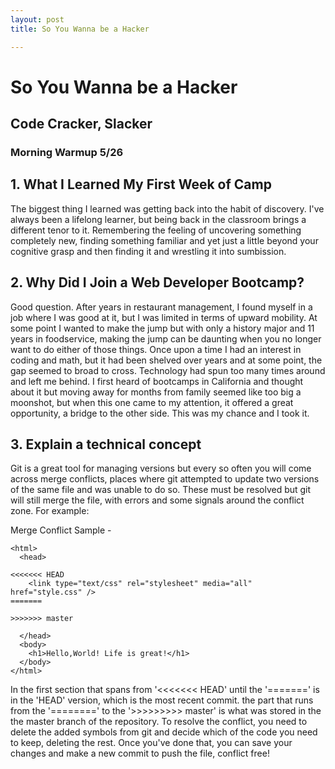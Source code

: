 ```yaml
---
layout: post
title: So You Wanna be a Hacker

---
```


# So You Wanna be a Hacker
## Code Cracker, Slacker
### Morning Warmup 5/26

## 1. What I Learned My First Week of Camp

The biggest thing I learned was getting back into the habit of discovery. I've always been a lifelong learner, but being back in the classroom brings a different tenor to it. Remembering the feeling of uncovering something completely new, finding something familiar and yet just a little beyond your cognitive grasp and then finding it and wrestling it into sumbission.

## 2. Why Did I Join a Web Developer Bootcamp?

Good question. After years in restaurant management, I found myself in a job where I was good at it, but I was limited in terms of upward mobility. At some point I wanted to make the jump but with only a history major and 11 years in foodservice, making the jump can be daunting when you no longer want to do either of those things. Once upon a time I had an interest in coding and math, but it had been shelved over years and at some point, the gap seemed to broad to cross. Technology had spun too many times around and left me behind. I first heard of bootcamps in California and thought about it but moving away for months from family seemed like too big a moonshot, but when this one came to my attention, it offered a great opportunity, a bridge to the other side. This was my chance and I took it.

## 3. Explain a technical concept

Git is a great tool for managing versions but every so often you will come across merge conflicts, places where git attempted to update two versions of the same file and was unable to do so. These must be resolved but git will still merge the file, with errors and some signals around the conflict zone. For example:


Merge Conflict Sample -
```
<html>
  <head>

<<<<<<< HEAD
    <link type="text/css" rel="stylesheet" media="all" href="style.css" />
=======
 
>>>>>>> master

  </head>
  <body>
    <h1>Hello,World! Life is great!</h1>
  </body>
</html>
```

In the first section that spans from '<<<<<<< HEAD' until the '=======' is in the 'HEAD' version, which is the most recent commit. the part that runs from the '========' to the '>>>>>>>>> master' is what was stored in the the master branch of the repository. To resolve the conflict, you need to delete the added symbols from git and decide which of the code you need to keep, deleting the rest. Once you've done that, you can save your changes and make a new commit to push the file, conflict free!
